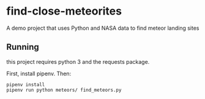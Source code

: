 # find-close-meteorites
A demo project that uses Python and NASA data to find meteor landing sites

## Running
this project requires python 3 and the requests package.

First, install pipenv. Then:

```
pipenv install
pipenv run python meteors/ find_meteors.py
```
